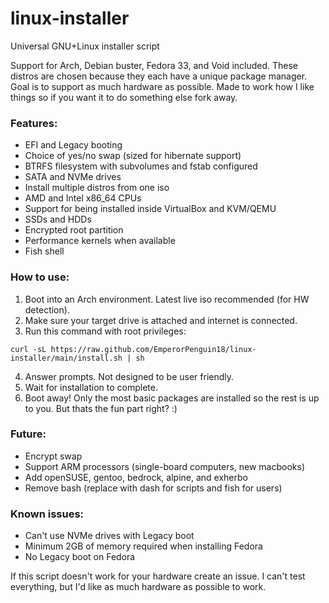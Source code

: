 # linux-installer
Universal GNU+Linux installer script

Support for Arch, Debian buster, Fedora 33, and Void included. These distros are chosen because they each have a unique package manager. Goal is to support as much hardware as possible. Made to work how I like things so if you want it to do something else fork away.

### Features:
- EFI and Legacy booting
- Choice of yes/no swap (sized for hibernate support)
- BTRFS filesystem with subvolumes and fstab configured
- SATA and NVMe drives
- Install multiple distros from one iso
- AMD and Intel x86_64 CPUs
- Support for being installed inside VirtualBox and KVM/QEMU
- SSDs and HDDs
- Encrypted root partition
- Performance kernels when available
- Fish shell

### How to use:
1. Boot into an Arch environment. Latest live iso recommended (for HW detection).
2. Make sure your target drive is attached and internet is connected.
3. Run this command with root privileges:
```
curl -sL https://raw.github.com/EmperorPenguin18/linux-installer/main/install.sh | sh
```
4. Answer prompts. Not designed to be user friendly.
5. Wait for installation to complete.
6. Boot away! Only the most basic packages are installed so the rest is up to you. But thats the fun part right? :)

### Future:
- Encrypt swap
- Support ARM processors (single-board computers, new macbooks)
- Add openSUSE, gentoo, bedrock, alpine, and exherbo
- Remove bash (replace with dash for scripts and fish for users)

### Known issues:
- Can't use NVMe drives with Legacy boot
- Minimum 2GB of memory required when installing Fedora
- No Legacy boot on Fedora

If this script doesn't work for your hardware create an issue. I can't test everything, but I'd like as much hardware as possible to work.

